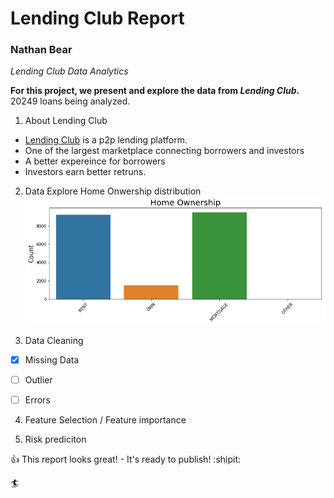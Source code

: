 # Lending Club Report
### Nathan Bear

*Lending Club Data Analytics*

**For this project, we present and explore the data from _Lending Club_.** 
20249 loans being analyzed. 

1. About Lending Club
- [Lending Club](https://www.lendingclub.com/) is a p2p lending platform. 
- One of the largest marketplace connecting borrowers and investors
- A better expereince for borrowers 
- Investors earn better retruns. 


2. Data Explore
Home Onwership distribution
![image](https://github.com/Bear-LaiOffer/LendingClubReport/blob/master/Pictures/homeowners.png)


3. Data Cleaning 
- [x] Missing Data
- [ ] Outlier 
- [ ] Errors 


4. Feature Selection / Feature importance

5. Risk prediciton 

:+1: This report looks great!  - It's ready to publish!  :shipit:

:surfer:

